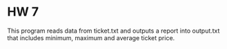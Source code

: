 # HW 7
This program reads data from ticket.txt and outputs a report into output.txt
that includes minimum, maximum and average ticket price.
